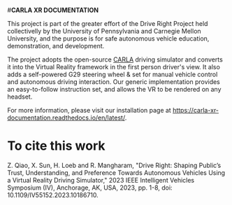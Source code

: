 #__CARLA XR DOCUMENTATION__

This project is part of the greater effort of the Drive Right Project held collectivelly by the University of Pennsylvania and Carnegie Mellon University, and the purpose is for safe autonomous vehicle education, demonstration, and development.

The project adopts the open-source [CARLA](https://carla.org/) driving simulator and converts it into the Virtual Reality framework in the first person driver's view.
It also adds a self-powered G29 steering wheel & set for manual vehicle control and autonomous driving interaction. Our generic implementation provides an easy-to-follow instruction set, and allows the VR to be rendered on any headset.

For more information, please visit our installation page at https://carla-xr-documentation.readthedocs.io/en/latest/.

# To cite this work 
Z. Qiao, X. Sun, H. Loeb and R. Mangharam, "Drive Right: Shaping Public’s Trust, Understanding, and Preference Towards Autonomous Vehicles Using a Virtual Reality Driving Simulator," 2023 IEEE Intelligent Vehicles Symposium (IV), Anchorage, AK, USA, 2023, pp. 1-8, doi: 10.1109/IV55152.2023.10186710.

